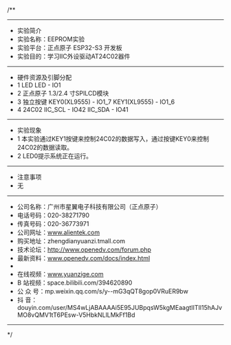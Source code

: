 /**
 ***************************************************************************************************
 * 实验简介
 * 实验名称：EEPROM实验
 * 实验平台：正点原子 ESP32-S3 开发板
 * 实验目的：学习IIC外设驱动AT24C02器件

 ***************************************************************************************************
 * 硬件资源及引脚分配
 * 1 LED
     LED - IO1
 * 2 正点原子 1.3/2.4 寸SPILCD模块
 * 3 独立按键
     KEY0(XL9555)    - IO1_7
     KEY1(XL9555)    - IO1_6
 * 4 24C02
     IIC_SCL - IO42
     IIC_SDA - IO41

 ***************************************************************************************************
 * 实验现象
 * 1 本实验通过KEY1按键来控制24C02的数据写入，通过按键KEY0来控制24C02的数据读取。
 * 2 LED0提示系统正在运行。

 ***************************************************************************************************
 * 注意事项
 * 无

 ***********************************************************************************************************
 * 公司名称：广州市星翼电子科技有限公司（正点原子）
 * 电话号码：020-38271790
 * 传真号码：020-36773971
 * 公司网址：www.alientek.com
 * 购买地址：zhengdianyuanzi.tmall.com
 * 技术论坛：http://www.openedv.com/forum.php
 * 最新资料：www.openedv.com/docs/index.html
 *
 * 在线视频：www.yuanzige.com
 * B 站视频：space.bilibili.com/394620890
 * 公 众 号：mp.weixin.qq.com/s/y--mG3qQT8gop0VRuER9bw
 * 抖    音：douyin.com/user/MS4wLjABAAAAi5E95JUBpqsW5kgMEaagtIITIl15hAJvMO8vQMV1tT6PEsw-V5HbkNLlLMkFf1Bd
 ***********************************************************************************************************
 */